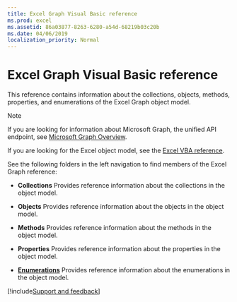 ```yaml
---
title: Excel Graph Visual Basic reference
ms.prod: excel
ms.assetid: 86a03877-8263-6280-a54d-68219b03c20b
ms.date: 04/06/2019
localization_priority: Normal
---
```



# Excel Graph Visual Basic reference

This reference contains information about the collections, objects, methods, properties, and enumerations of the Excel Graph object model.

> [!NOTE] 
> If you are looking for information about Microsoft Graph, the unified API endpoint, see [Microsoft Graph Overview](https://developer.microsoft.com/graph).
> 
> If you are looking for the Excel object model, see the [Excel VBA reference](../../overview/excel.md).

See the following folders in the left navigation to find members of the Excel Graph reference:

- **Collections** Provides reference information about the collections in the object model.
    
- **Objects** Provides reference information about the objects in the object model.
    
- **Methods** Provides reference information about the methods in the object model.
    
- **Properties** Provides reference information about the properties in the object model.
    
- **[Enumerations](enumerations-graph-visual-basic-reference.md)** Provides reference information about the enumerations in the object model.



[!include[Support and feedback](~/includes/feedback-boilerplate.md)]
